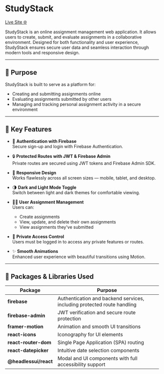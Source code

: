 # StudyStack

[Live Site 🌐](https://b11-a11-c01-client-side.web.app/)

StudyStack is an online assignment management web application. It allows users to create, submit, and evaluate assignments in a collaborative environment. Designed for both functionality and user experience, StudyStack ensures secure user data and seamless interaction through modern tools and responsive design.

---

## 📝 Purpose

StudyStack is built to serve as a platform for:
- Creating and submitting assignments online
- Evaluating assignments submitted by other users
- Managing and tracking personal assignment activity in a secure environment

---

## 🚀 Key Features

- 🔐 **Authentication with Firebase**  
  Secure sign-up and login with Firebase Authentication.

- 🔒 **Protected Routes with JWT & Firebase Admin**  
  Private routes are secured using JWT tokens and Firebase Admin SDK.

- 🎨 **Responsive Design**  
  Works flawlessly across all screen sizes — mobile, tablet, and desktop.

- 🌗 **Dark and Light Mode Toggle**  
  Switch between light and dark themes for comfortable viewing.

- 🧑‍💻 **User Assignment Management**  
  Users can:
  - Create assignments
  - View, update, and delete their own assignments
  - View assignments they've submitted

- 🚫 **Private Access Control**  
  Users must be logged in to access any private features or routes.

- ✨ **Smooth Animations**  
  Enhanced user experience with beautiful transitions using Motion.

---

## 🧰 Packages & Libraries Used

| Package            | Purpose                                                                 |
|--------------------|-------------------------------------------------------------------------|
| **firebase**        | Authentication and backend services, including protected route handling |
| **firebase-admin**  | JWT verification and secure route protection                            |
| **framer-motion**   | Animation and smooth UI transitions                                     |
| **react-icons**     | Iconography for UI elements                                             |
| **react-router-dom**| Single Page Application (SPA) routing                                  |
| **react-datepicker**| Intuitive date selection components                                     |
| **@headlessui/react**| Modal and UI components with full accessibility support               |
